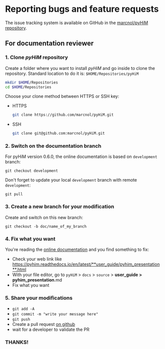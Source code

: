 # Reporting bugs and feature requests

The issue tracking system is available on GitHub in the [marcnol/pyHiM repository](https://github.com/marcnol/pyHiM/issues).

## For documentation reviewer

### 1. Clone *pyHiM* repository

Create a folder where you want to install *pyHiM* and go inside to clone the repository. Standard location to do it is: ```$HOME/Repositories/pyHiM```

```bash
mkdir $HOME/Repositories
cd $HOME/Repositories
```

Choose your clone method between HTTPS or SSH key:
- HTTPS
    ```bash
    git clone https://github.com/marcnol/pyHiM.git
    ```
- SSH
    ```bash
    git clone git@github.com:marcnol/pyHiM.git
    ```

### 2. Switch on the documentation branch

For pyHiM version 0.6.0, the online documentation is based on `development` branch:

```shell
git checkout development
```

Don't forget to update your local `development` branch with remote `development`:

```shell
git pull
```

### 3. Create a new branch for your modification

Create and switch on this new branch:
```shell
git checkout -b doc/name_of_my_branch
```

### 4. Fix what you want

You're reading the [online documentation](https://pyhim.readthedocs.io/en/latest/index.html) and you find something to fix:

- Check your web link like https://pyhim.readthedocs.io/en/latest/**user_guide/pyhim_presentation**.html
- With your file editor, go to `pyHiM` > `docs` > `source` > **user_guide > pyhim_presentation**.md
- Fix what you want

### 5. Share your modifications

- `git add -A`
- `git commit -m "write your message here"`
- `git push`
- Create a pull request [on github](https://github.com/marcnol/pyHiM/pulls)
- wait for a developer to validate the PR

### THANKS!